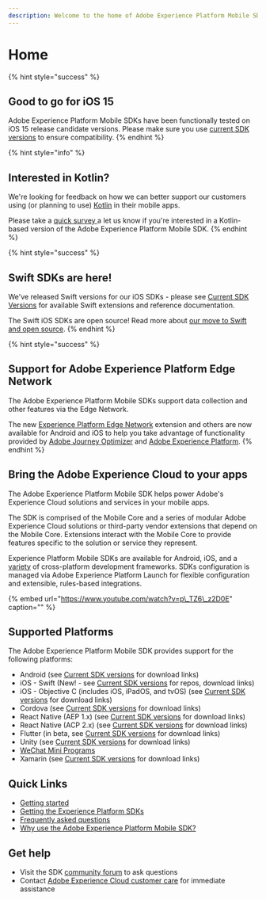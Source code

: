 ```yaml
---
description: Welcome to the home of Adobe Experience Platform Mobile SDK documentation.
---
```


# Home

{% hint style="success" %}
## Good to go for iOS 15

Adobe Experience Platform Mobile SDKs have been functionally tested on iOS 15 release candidate versions. Please make sure you use [current SDK versions](resources/upgrading-to-aep/current-sdk-versions.md) to ensure compatibility.
{% endhint %}

{% hint style="info" %}
## Interested in Kotlin?

We're looking for feedback on how we can better support our customers using \(or planning to use\) [Kotlin](https://kotlinlang.org/) in their mobile apps.

Please take a [quick survey ](https://forms.office.com/r/5E5d7pJivG)a let us know if you're interested in a Kotlin-based version of the Adobe Experience Platform Mobile SDK.
{% endhint %}

{% hint style="success" %}
## Swift SDKs are here!

We've released Swift versions for our iOS SDKs - please see [Current SDK Versions](resources/upgrading-to-aep/current-sdk-versions.md) for available Swift extensions and reference documentation.

The Swift iOS SDKs are open source! Read more about [our move to Swift and open source](https://medium.com/adobetech/adobe-experience-platform-mobile-sdks-move-to-swift-for-ios-6aa67b67b4d4).
{% endhint %}

{% hint style="success" %}
## Support for Adobe Experience Platform Edge Network

The Adobe Experience Platform Mobile SDKs support data collection and other features via the Edge Network.

The new [Experience Platform Edge Network](foundation-extensions/experience-platform-extension/) extension and others are now available for Android and iOS to help you take advantage of functionality provided by [Adobe Journey Optimizer](https://business.adobe.com/products/journey-optimizer/adobe-journey-optimizer.html) and [Adobe Experience Platform](https://business.adobe.com/products/experience-platform/adobe-experience-platform.html).
{% endhint %}

## Bring the Adobe Experience Cloud to your apps

The Adobe Experience Platform Mobile SDK helps power Adobe's Experience Cloud solutions and services in your mobile apps.

The SDK is comprised of the Mobile Core and a series of modular Adobe Experience Cloud solutions or third-party vendor extensions that depend on the Mobile Core. Extensions interact with the Mobile Core to provide features specific to the solution or service they represent.

Experience Platform Mobile SDKs are available for Android, iOS, and a [variety](./#supported-platforms) of cross-platform development frameworks. SDKs configuration is managed via Adobe Experience Platform Launch for flexible configuration and extensible, rules-based integrations.

{% embed url="https://www.youtube.com/watch?v=p\_TZ6\_z2D0E" caption="" %}

## Supported Platforms

The Adobe Experience Platform Mobile SDK provides support for the following platforms:

* Android \(see [Current SDK versions](resources/upgrading-to-aep/current-sdk-versions.md#android) for download links\)
* iOS - Swift \(New! - see [Current SDK versions](resources/upgrading-to-aep/current-sdk-versions.md#android) for repos, download links\)
* iOS - Objective C \(includes iOS, iPadOS, and tvOS\) \(see [Current SDK versions](resources/upgrading-to-aep/current-sdk-versions.md#ios) for download links\)
* Cordova \(see [Current SDK versions](resources/upgrading-to-aep/current-sdk-versions.md#cordova) for download links\)
* React Native (AEP 1.x) \(see [Current SDK versions](resources/upgrading-to-aep/current-sdk-versions.md#react-native-aep) for download links\)
* React Native (ACP 2.x) \(see [Current SDK versions](resources/upgrading-to-aep/current-sdk-versions.md#react-native-acp) for download links\)
* Flutter \(in beta, see [Current SDK versions](resources/upgrading-to-aep/current-sdk-versions.md#flutter-beta) for download links\)
* Unity \(see [Current SDK versions](resources/upgrading-to-aep/current-sdk-versions.md) for download links\)
* [WeChat Mini Programs](resources/adobe-experience-platform-mini-programs-sdk/)
* Xamarin \(see [Current SDK versions](resources/upgrading-to-aep/current-sdk-versions.md#xamarin) for download links\)

## Quick Links

* [Getting started](getting-started/create-a-mobile-property.md)
* [Getting the Experience Platform SDKs](getting-started/get-the-sdk.md)
* [Frequently asked questions](resources/frequently-asked-questions/)
* [Why use the Adobe Experience Platform Mobile SDK?](https://medium.com/adobetech/accelerate-your-mobile-application-development-with-adobe-experience-platform-mobile-sdk-and-launch-ed023536d611)

## Get help

* Visit the SDK [community forum](https://forums.adobe.com/community/experience-cloud/platform/launch/sdk) to ask questions
* Contact [Adobe Experience Cloud customer care](https://experienceleague.adobe.com/?support-solution=General#support) for immediate assistance


